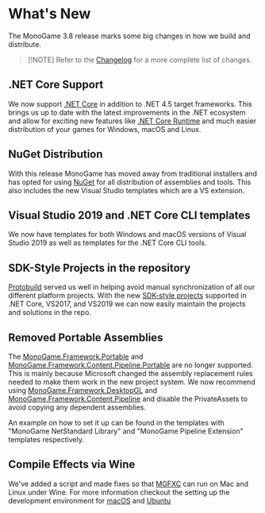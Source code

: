 # What's New

The MonoGame 3.8 release marks some big changes in how we build and distribute.

> [!NOTE] Refer to the [Changelog](../../CHANGELOG.md) for a more complete list of changes.

## .NET Core Support

We now support [.NET Core](https://docs.microsoft.com/en-us/dotnet/core/introduction) in addition to .NET 4.5 target frameworks.  This brings us up to date with the latest improvements in the .NET ecosystem and allow for exciting new features like [.NET Core Runtime](https://github.com/dotnet/corert) and much easier distribution of your games for Windows, macOS and Linux.

## NuGet Distribution

With this release MonoGame has moved away from traditional installers and has opted for using [NuGet](https://www.nuget.org/profiles/MonoGame) for all distribution of assemblies and tools.  This also includes the new Visual Studio templates which are a VS extension.

## Visual Studio 2019 and .NET Core CLI templates

We now have templates for both Windows and macOS versions of Visual Studio 2019 as well as templates for the .NET Core CLI tools.

## SDK-Style Projects in the repository

[Protobuild](https://github.com/Protobuild/Protobuild) served us well in helping avoid manual synchronization of all our different platform projects.  With the new [SDK-style projects](https://docs.microsoft.com/en-us/dotnet/core/project-sdk/overview#project-files) supported in .NET Core, VS2017, and VS2019 we can now easily maintain the projects and solutions in the repo.

## Removed Portable Assemblies

The [MonoGame.Framework.Portable](https://www.nuget.org/packages/MonoGame.Framework.Portable/) and [MonoGame.Framework.Content.Pipeline.Portable](https://www.nuget.org/packages/MonoGame.Framework.Content.Pipeline.Portable/) are no longer supported.  This is mainly because Microsoft changed the assembly replacement rules needed to make them work in the new project system.  We now recommend using [MonoGame.Framework.DesktopGL](https://www.nuget.org/packages/MonoGame.Framework.DesktopGL) and [MonoGame.Framework.Content.Pipeline](https://www.nuget.org/packages/MonoGame.Framework.Content.Pipeline) and disable the PrivateAssets to avoid copying any dependent assemblies.

An example on how to set it up can be found in the templates with "MonoGame NetStandard Library" and "MonoGame Pipeline Extension" templates respectively.

## Compile Effects via Wine

We've added a script and made fixes so that [MGFXC](tools/mgfxc.md) can run on Mac and Linux under Wine. For more information checkout the setting up the development environment for [macOS](getting_started/1_setting_up_your_development_environment_macos.md) and [Ubuntu](getting_started/1_setting_up_your_development_environment_ubuntu..md)

